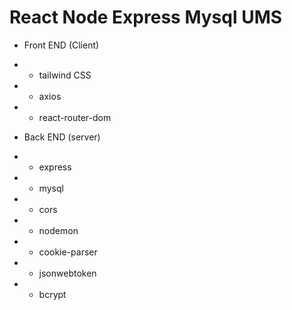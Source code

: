# React Node Express Mysql UMS

- Front END (Client)
- - tailwind CSS
- - axios
- - react-router-dom


- Back END (server)
- - express 
- - mysql
- - cors
- - nodemon 
- - cookie-parser 
- - jsonwebtoken 
- - bcrypt
